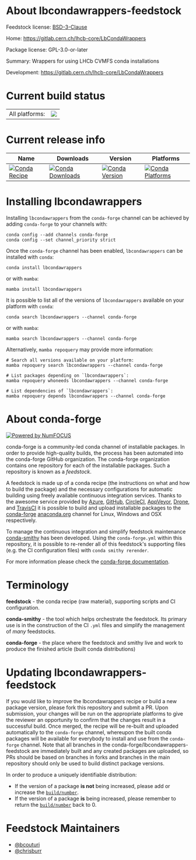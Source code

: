 About lbcondawrappers-feedstock
===============================

Feedstock license: [BSD-3-Clause](https://github.com/conda-forge/lbcondawrappers-feedstock/blob/main/LICENSE.txt)

Home: https://gitlab.cern.ch/lhcb-core/LbCondaWrappers

Package license: GPL-3.0-or-later

Summary: Wrappers for using LHCb CVMFS conda installations

Development: https://gitlab.cern.ch/lhcb-core/LbCondaWrappers

Current build status
====================


<table><tr><td>All platforms:</td>
    <td>
      <a href="https://dev.azure.com/conda-forge/feedstock-builds/_build/latest?definitionId=10578&branchName=main">
        <img src="https://dev.azure.com/conda-forge/feedstock-builds/_apis/build/status/lbcondawrappers-feedstock?branchName=main">
      </a>
    </td>
  </tr>
</table>

Current release info
====================

| Name | Downloads | Version | Platforms |
| --- | --- | --- | --- |
| [![Conda Recipe](https://img.shields.io/badge/recipe-lbcondawrappers-green.svg)](https://anaconda.org/conda-forge/lbcondawrappers) | [![Conda Downloads](https://img.shields.io/conda/dn/conda-forge/lbcondawrappers.svg)](https://anaconda.org/conda-forge/lbcondawrappers) | [![Conda Version](https://img.shields.io/conda/vn/conda-forge/lbcondawrappers.svg)](https://anaconda.org/conda-forge/lbcondawrappers) | [![Conda Platforms](https://img.shields.io/conda/pn/conda-forge/lbcondawrappers.svg)](https://anaconda.org/conda-forge/lbcondawrappers) |

Installing lbcondawrappers
==========================

Installing `lbcondawrappers` from the `conda-forge` channel can be achieved by adding `conda-forge` to your channels with:

```
conda config --add channels conda-forge
conda config --set channel_priority strict
```

Once the `conda-forge` channel has been enabled, `lbcondawrappers` can be installed with `conda`:

```
conda install lbcondawrappers
```

or with `mamba`:

```
mamba install lbcondawrappers
```

It is possible to list all of the versions of `lbcondawrappers` available on your platform with `conda`:

```
conda search lbcondawrappers --channel conda-forge
```

or with `mamba`:

```
mamba search lbcondawrappers --channel conda-forge
```

Alternatively, `mamba repoquery` may provide more information:

```
# Search all versions available on your platform:
mamba repoquery search lbcondawrappers --channel conda-forge

# List packages depending on `lbcondawrappers`:
mamba repoquery whoneeds lbcondawrappers --channel conda-forge

# List dependencies of `lbcondawrappers`:
mamba repoquery depends lbcondawrappers --channel conda-forge
```


About conda-forge
=================

[![Powered by
NumFOCUS](https://img.shields.io/badge/powered%20by-NumFOCUS-orange.svg?style=flat&colorA=E1523D&colorB=007D8A)](https://numfocus.org)

conda-forge is a community-led conda channel of installable packages.
In order to provide high-quality builds, the process has been automated into the
conda-forge GitHub organization. The conda-forge organization contains one repository
for each of the installable packages. Such a repository is known as a *feedstock*.

A feedstock is made up of a conda recipe (the instructions on what and how to build
the package) and the necessary configurations for automatic building using freely
available continuous integration services. Thanks to the awesome service provided by
[Azure](https://azure.microsoft.com/en-us/services/devops/), [GitHub](https://github.com/),
[CircleCI](https://circleci.com/), [AppVeyor](https://www.appveyor.com/),
[Drone](https://cloud.drone.io/welcome), and [TravisCI](https://travis-ci.com/)
it is possible to build and upload installable packages to the
[conda-forge](https://anaconda.org/conda-forge) [anaconda.org](https://anaconda.org/)
channel for Linux, Windows and OSX respectively.

To manage the continuous integration and simplify feedstock maintenance
[conda-smithy](https://github.com/conda-forge/conda-smithy) has been developed.
Using the ``conda-forge.yml`` within this repository, it is possible to re-render all of
this feedstock's supporting files (e.g. the CI configuration files) with ``conda smithy rerender``.

For more information please check the [conda-forge documentation](https://conda-forge.org/docs/).

Terminology
===========

**feedstock** - the conda recipe (raw material), supporting scripts and CI configuration.

**conda-smithy** - the tool which helps orchestrate the feedstock.
                   Its primary use is in the construction of the CI ``.yml`` files
                   and simplify the management of *many* feedstocks.

**conda-forge** - the place where the feedstock and smithy live and work to
                  produce the finished article (built conda distributions)


Updating lbcondawrappers-feedstock
==================================

If you would like to improve the lbcondawrappers recipe or build a new
package version, please fork this repository and submit a PR. Upon submission,
your changes will be run on the appropriate platforms to give the reviewer an
opportunity to confirm that the changes result in a successful build. Once
merged, the recipe will be re-built and uploaded automatically to the
`conda-forge` channel, whereupon the built conda packages will be available for
everybody to install and use from the `conda-forge` channel.
Note that all branches in the conda-forge/lbcondawrappers-feedstock are
immediately built and any created packages are uploaded, so PRs should be based
on branches in forks and branches in the main repository should only be used to
build distinct package versions.

In order to produce a uniquely identifiable distribution:
 * If the version of a package **is not** being increased, please add or increase
   the [``build/number``](https://docs.conda.io/projects/conda-build/en/latest/resources/define-metadata.html#build-number-and-string).
 * If the version of a package **is** being increased, please remember to return
   the [``build/number``](https://docs.conda.io/projects/conda-build/en/latest/resources/define-metadata.html#build-number-and-string)
   back to 0.

Feedstock Maintainers
=====================

* [@bcouturi](https://github.com/bcouturi/)
* [@chrisburr](https://github.com/chrisburr/)

